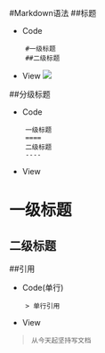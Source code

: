 #Markdown语法
##标题
- Code
```
	#一级标题
	##二级标题
```
- View
![](markdown_title.png)

##分级标题
- Code
```
	一级标题
	====
	二级标题
	----
```
- View

一级标题
==
二级标题
--


##引用
- Code(单行)
```
	> 单行引用
```
- View

> `从今天起坚持写文档`

